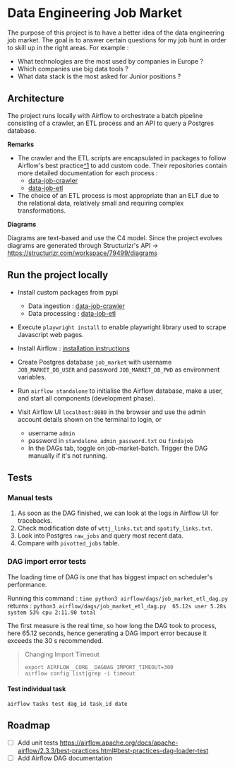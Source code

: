 # Data Engineering Job Market

The purpose of this project is to have a better idea of the data engineering job market. 
The goal is to answer certain questions for my job hunt in order to skill up in the right areas. For example :
- What technologies are the most used by companies in Europe ?
- Which companies use big data tools ?
- What data stack is the most asked for Junior positions ?

## Architecture

The project runs locally with Airflow to orchestrate a batch pipeline consisting of a crawler, an ETL process and an API to query a Postgres database.

**Remarks** <br>
- The crawler and the ETL scripts are encapsulated in packages to follow Airflow's best practice[^1](https://airflow.apache.org/docs/apache-airflow/2.2.0/modules_management.html) to add custom code. Their repositories contain more detailed documentation for each process :
  - [data-job-crawler](https://github.com/FelitaD/data-job-crawler)
  - [data-job-etl](https://github.com/FelitaD/data-job-etl)
- The choice of an ETL process is most appropriate than an ELT due to the relational data, relatively small and requiring complex transformations.

**Diagrams**

Diagrams are text-based and use the C4 model. Since the project evolves diagrams are generated through Structurizr's API -> https://structurizr.com/workspace/79499/diagrams 

## Run the project locally

- Install custom packages from pypi
  - Data ingestion : [data-job-crawler](https://pypi.org/project/data-job-crawler/)
  - Data processing : [data-job-etl](https://pypi.org/project/data-job-etl/)
- Execute `playwright install` to enable playwright library used to scrape Javascript web pages.

- Install Airflow : [installation instructions](https://airflow.apache.org/docs/apache-airflow/stable/installation/installing-from-pypi.html)
 
- Create Postgres database `job_market` with username `JOB_MARKET_DB_USER` and password `JOB_MARKET_DB_PWD` as environment variables. 

- Run ```airflow standalone``` to initialise the Airflow database, make a user, and start all components (development phase).<br>
- Visit Airflow UI `localhost:8080` in the browser and use the admin account details shown on the terminal to login, or
  - username `admin` 
  - password in `standalone_admin_password.txt` ou `findajob`
  - In the DAGs tab, toggle on job-market-batch. Trigger the DAG manually if it's not running.

## Tests

### Manual tests

1. As soon as the DAG finished, we can look at the logs in Airflow UI for tracebacks.
2. Check modification date of `wttj_links.txt` and `spotify_links.txt`.
3. Look into Postgres `raw_jobs` and query most recent data.
4. Compare with `pivotted_jobs` table.

### DAG import error tests

The loading time of DAG is one that has biggest impact on scheduler's performance.

Running this command : `time python3 airflow/dags/job_market_etl_dag.py`
returns : `python3 airflow/dags/job_market_etl_dag.py  65.12s user 5.28s system 53% cpu 2:11.90 total`

The first measure is the real time, so how long the DAG took to process, here 65.12 seconds, hence generating a DAG import error because it exceeds the 30 s recommended.

> Changing Import Timeout
> 
> `export AIRFLOW__CORE__DAGBAG_IMPORT_TIMEOUT=300`<br>
> `airflow config list|grep -i timeout`

#### Test individual task

`airflow tasks test dag_id task_id date`

## Roadmap

- [ ] Add unit tests https://airflow.apache.org/docs/apache-airflow/2.3.3/best-practices.html#best-practices-dag-loader-test
- [ ] Add Airflow DAG documentation